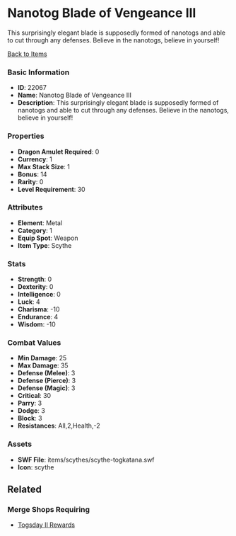# Nanotog Blade of Vengeance III

This surprisingly elegant blade is supposedly formed of nanotogs and able to cut through any defenses. Believe in the nanotogs, believe in yourself!

[Back to Items](../items.md)

### Basic Information

- **ID**: 22067
- **Name**: Nanotog Blade of Vengeance III
- **Description**: This surprisingly elegant blade is supposedly formed of nanotogs and able to cut through any defenses. Believe in the nanotogs, believe in yourself!

### Properties

- **Dragon Amulet Required**: 0
- **Currency**: 1
- **Max Stack Size**: 1
- **Bonus**: 14
- **Rarity**: 0
- **Level Requirement**: 30

### Attributes

- **Element**: Metal
- **Category**: 1
- **Equip Spot**: Weapon
- **Item Type**: Scythe

### Stats

- **Strength**: 0
- **Dexterity**: 0
- **Intelligence**: 0
- **Luck**: 4
- **Charisma**: -10
- **Endurance**: 4
- **Wisdom**: -10

### Combat Values

- **Min Damage**: 25
- **Max Damage**: 35
- **Defense (Melee)**: 3
- **Defense (Pierce)**: 3
- **Defense (Magic)**: 3
- **Critical**: 30
- **Parry**: 3
- **Dodge**: 3
- **Block**: 3
- **Resistances**: All,2,Health,-2

### Assets

- **SWF File**: items/scythes/scythe-togkatana.swf
- **Icon**: scythe

## Related

### Merge Shops Requiring

- [Togsday II Rewards](../merge-shops/425-togsday-ii-rewards.md)

